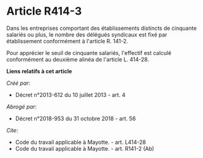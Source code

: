 # Article R414-3

Dans les entreprises comportant des établissements distincts de cinquante salariés ou plus, le nombre des délégués syndicaux
est fixé par établissement conformément à l'article R. 141-2. 

Pour apprécier le seuil de cinquante salariés, l'effectif est calculé conformément au deuxième alinéa de l'article L. 414-28.

**Liens relatifs à cet article**

_Créé par_:

  - Décret n°2013-612 du 10 juillet 2013 - art. 4

_Abrogé par_:

  - Décret n°2018-953 du 31 octobre 2018 - art. 56

_Cite_:

  - Code du travail applicable à Mayotte. - art. L414-28
  - Code du travail applicable à Mayotte. - art. R141-2 (Ab)
